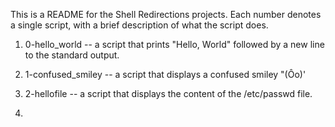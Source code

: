 This is a README for the Shell Redirections projects. Each number denotes a single script, with a brief description of what the script does.
1. 0-hello_world -- a script that prints "Hello, World" followed by a new line to the standard output.

2. 1-confused_smiley --  a script that displays a confused smiley "(Ôo)'

3. 2-hellofile -- a script that displays the content of the /etc/passwd file.

4. 
